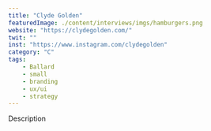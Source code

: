 ```yaml
---
title: "Clyde Golden"
featuredImage: ./content/interviews/imgs/hamburgers.png
website: "https://clydegolden.com/"
twit: ""
inst: "https://www.instagram.com/clydegolden"
category: "C"
tags:
    - Ballard
    - small
    - branding
    - ux/ui
    - strategy
---
```


Description
